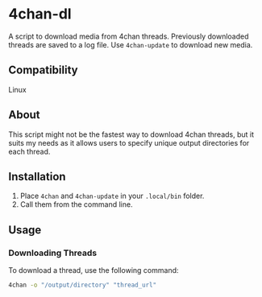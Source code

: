 # 4chan-dl

A script to download media from 4chan threads. Previously downloaded threads are saved to a log file. Use `4chan-update` to download new media.

## Compatibility

Linux

## About

This script might not be the fastest way to download 4chan threads, but it suits my needs as it allows users to specify unique output directories for each thread.

## Installation

1. Place `4chan` and `4chan-update` in your `.local/bin` folder.
2. Call them from the command line.

## Usage

### Downloading Threads

To download a thread, use the following command:

```bash
4chan -o "/output/directory" "thread_url"
